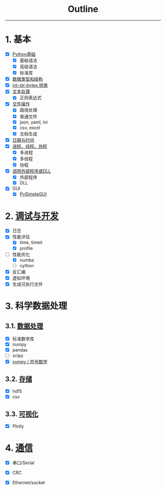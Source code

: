 
<h1 style="text-align:center">Outline</h1>

--------------------------------------------------------------------------------
# 1. 基本
- [x] [Python基础](Python%20笔记%EF%BC%9APython%20基础.md)
    - [x] 基础语法
    - [x] 高级语法
    - [x] 标准库
- [x] [数据类型和结构](Python%20笔记%EF%BC%9A数据类型和结构.md)
- [x] [int-str-bytes 转换](python%20笔记%EF%BC%9Aint-str-bytes转换.md)
- [x] [文本处理](Python%20笔记%EF%BC%9A文本处理.md)
    - [x] 正则表达式
- [x] [文件操作](Python%20笔记%EF%BC%9A文件操作.md)
    - [x] 路径处理
    - [x] 普通文件
    - [x] json, yaml, ini
    - [x] csv, excel
    - [x] 文档生成
- [x] [日期与时间](Python%20笔记%EF%BC%9A日期与时间.md)
- [x] [进程、线程、协程](Python%20笔记%EF%BC%9A进程、线程、协程.md)
    - [x] 多进程
    - [x] 多线程
    - [x] 协程
- [x] [调用外部程序或DLL](Python%20笔记%EF%BC%9A调用外部程序或DLL.md)
    - [x] 外部程序
    - [x] DLL
- [x] GUI
    - [x] [PySimpleGUI](Python%20笔记%EF%BC%9AGUI-PySimpleGUI.md)

# 2. [调试与开发](Python%20笔记%EF%BC%9A调试与开发.md)
- [x] 日志
- [x] 性能评估
    - [x] time, timeit
    - [x] profile
- [ ] 性能优化
    - [x] numba
    - [ ] cython
- [x] 反汇编
- [x] 虚拟环境
- [x] 生成可执行文件

# 3. 科学数据处理
## 3.1. [数据处理](Python%20笔记%EF%BC%9A数据科学%20-%20数据处理.md)
- [x] 标准数学库
- [x] numpy
- [x] pandas
- [ ] scipy
- [x] [sympy / 符号数学](Python%20笔记%EF%BC%9A数据科学%20-%20符号数学.md)
## 3.2. [存储](Python%20笔记%EF%BC%9A数据科学%20-%20数据存储.md)
- [x] hdf5
- [x] csv
## 3.3. [可视化](Python%20笔记%EF%BC%9A数据科学%20-%20可视化.md)
- [x] Plotly

# 4. [通信](Python%20笔记%EF%BC%9A通信.md)
- [x] 串口/Serial
- [x] CRC
- [x] Ethernet/socket


